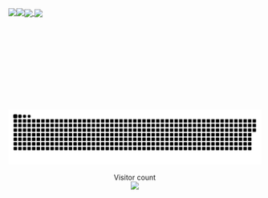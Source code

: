 <a href="#">
  <img height="200" align="center" src="https://my-stats-43gk.vercel.app/api?username=Anri-Tsetskhladze&show_icons=true&theme=radical&hide=contribs,issues&show=discussions_answered&rank_icon=github&include_all_commits=true&card_width=150" />
</a>
<a href="#">
  <img height="200" align="center" src="https://my-stats-43gk.vercel.app/api/top-langs/?username=Anri-Tsetskhladze&hide=html,scss,css&langs_count=8&layout=compact&theme=radical&card_width=150" />
</a>

<img align="left" height="202" src="https://github-readme-streak-stats.herokuapp.com/?user=Anri-Tsetskhladze&theme=dark"/>
<img align="left" height="97" src="https://github-profile-trophy.vercel.app/?username=Anri-Tsetskhladze&theme=radical&no-frame=true&title=Stars,Followers,Commits&column=-1"/>

<a href="#"><img src="contributions.svg"></a>

<p align="center">
  Visitor count<br>
  <img src="https://profile-counter.glitch.me/Anri-Tsetskhladze/count.svg" />
</p>
